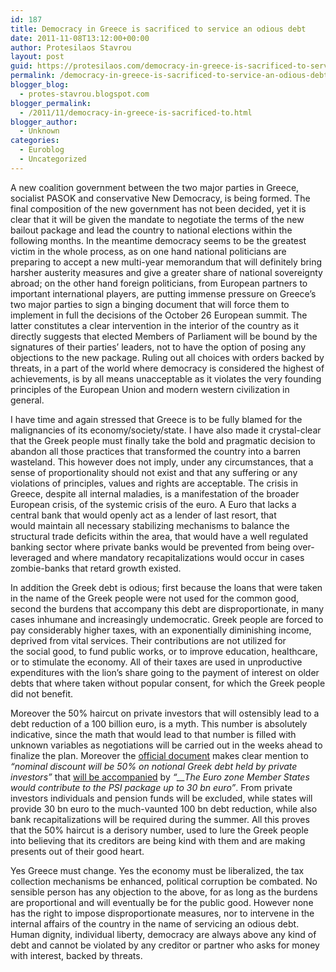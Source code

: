 ```yaml
---
id: 187
title: Democracy in Greece is sacrificed to service an odious debt
date: 2011-11-08T13:12:00+00:00
author: Protesilaos Stavrou
layout: post
guid: https://protesilaos.com/democracy-in-greece-is-sacrificed-to-service-an-odious-debt/
permalink: /democracy-in-greece-is-sacrificed-to-service-an-odious-debt/
blogger_blog:
  - protes-stavrou.blogspot.com
blogger_permalink:
  - /2011/11/democracy-in-greece-is-sacrificed-to.html
blogger_author:
  - Unknown
categories:
  - Euroblog
  - Uncategorized
---
```

A new coalition government between the two major parties in Greece, socialist PASOK and conservative New Democracy, is being formed. The final composition of the new government has not&nbsp;been decided, yet it is clear that it will be given the mandate to negotiate the terms of the new bailout package and lead the country to national elections within the following months. In the meantime democracy seems to be the greatest victim in the whole process, as on one hand national politicians are preparing to accept a new multi-year memorandum that will definitely&nbsp;bring harsher austerity measures and give a greater share of national sovereignty abroad; on the other hand foreign politicians, from European partners to important international players, are putting immense pressure on Greece&#8217;s two major parties to sign a binging document that will force them to implement in full the decisions of the October 26 European summit. The latter constitutes a clear intervention in the interior of the country as it directly suggests that elected Members of Parliament will be&nbsp;bound by the signatures of their parties&#8217;&nbsp;leaders, not to have the option of posing any objections to the new package. Ruling out all choices with orders backed by threats, in a part of the world where democracy is considered the highest of achievements, is by all means unacceptable as it violates the very founding principles of the European Union and modern&nbsp;western civilization in general.

I have time and again stressed that Greece is to be fully blamed for the malignancies of its economy/society/state. I have also made it crystal-clear that the Greek people must finally take the bold and pragmatic decision to abandon all those practices that transformed the country into a barren wasteland. This however does not imply, under any circumstances, that a sense of proportionality should not exist and that any suffering or any violations of principles, values and rights are acceptable. The crisis in Greece, despite all internal maladies, is a manifestation of the broader European crisis, of the systemic crisis of the euro. A Euro that lacks a central bank that would openly act as a lender of last resort, that would&nbsp;maintain all necessary stabilizing mechanisms to balance the structural trade deficits within the area, that would have a well regulated banking sector where private banks would be prevented from being over-leveraged and where mandatory recapitalizations would occur in cases zombie-banks that retard growth existed.

In addition the Greek debt is odious; first because the loans that were taken in the name of the Greek people were not used for the common good, second the burdens that accompany this debt are disproportionate, in many cases inhumane and increasingly undemocratic. Greek people are forced to pay considerably higher taxes, with an exponentially diminishing income, deprived from vital services. Their contributions are not utilized for the&nbsp;social good, to fund public works, or to improve education, healthcare, or to&nbsp;stimulate the economy. All of their taxes are used in unproductive expenditures with the lion&#8217;s share going to the payment of interest on older debts that where taken without popular consent, for which the Greek people did not benefit.

Moreover the 50% haircut on private investors that will ostensibly lead to a debt reduction of a 100 billion euro, is a myth. This number is absolutely indicative, since the math that would lead to that number is filled with unknown variables&nbsp;as negotiations will be carried out in the weeks ahead to finalize the plan. Moreover the [official document](http://www.consilium.europa.eu/uedocs/cms_data/docs/pressdata/en/ec/125645.pdf) makes clear mention to _&#8220;nominal discount will be 50% on notional Greek debt held by private investors&#8221;_ that [will be accompanied](http://www.consilium.europa.eu/uedocs/cms_data/docs/pressdata/en/ec/125644.pdf) by _&#8220;__The Euro zone Member States would contribute to the PSI package up to 30 bn euro&#8221;_. From private investors individuals and pension funds will be excluded, while states will provide 30 bn euro to the much-vaunted 100 bn debt reduction, while also bank recapitalizations will be required during the summer. All this proves that the&nbsp;50% haircut is a derisory number, used to lure the Greek people into believing that its creditors are being kind with them and are making presents out of their good heart.

Yes Greece must change. Yes the economy must be liberalized, the tax collection mechanisms be enhanced, political corruption be combated. No sensible person has any objection to the above, for as long as the burdens are proportional and will eventually be for the public good. However none has the right to impose disproportionate measures, nor to intervene in the internal affairs of the country in the name of servicing an odious debt. Human dignity, individual liberty, democracy are always above any kind of debt and cannot be violated by any creditor or partner who asks for money with interest, backed by threats.